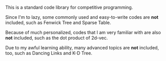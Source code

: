 This is a standard code library for competitive programming.

Since I'm to lazy, some commonly used and easy-to-write codes are **not** included, such as Fenwick Tree and Sparse Table.

Because of much personalized, codes that I am very familiar with are also **not** included, such as the dot product of 2d-vec. 

Due to my awful learning ability, many advanced topics are **not** included, too, such as Dancing Links and K-D Tree.